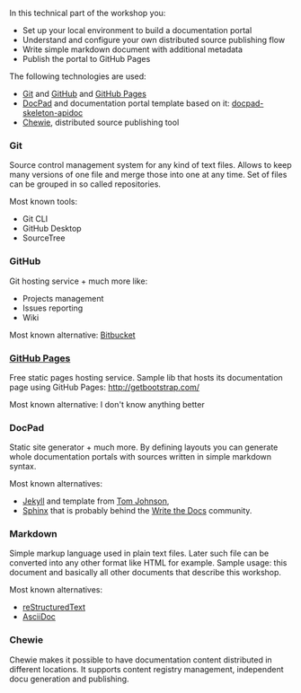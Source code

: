 In this technical part of the workshop you:
- Set up your local environment to build a documentation portal
- Understand and configure your own distributed source publishing flow
- Write simple markdown document with additional metadata
- Publish the portal to GitHub Pages

The following technologies are used:
- [Git](https://git-scm.com/) and [GitHub](https://github.com) and [GitHub Pages](https://pages.github.com/)
- [DocPad](https://docpad.org/) and documentation portal template based on it: [docpad-skeleton-apidoc](https://github.com/YaaS/docpad-skeleton-apidocs)
- [Chewie](https://github.com/YaaS/chewie), distributed source publishing tool

### Git

Source control management system for any kind of text files. Allows to keep many versions of one file and merge those into one at any time.
Set of files can be grouped in so called repositories.

Most known tools:
- Git CLI
- GitHub Desktop
- SourceTree

### GitHub

Git hosting service + much more like:
- Projects management
- Issues reporting
- Wiki

Most known alternative: [Bitbucket](https://bitbucket.org)

### [GitHub Pages](https://pages.github.com/)

Free static pages hosting service.
Sample lib that hosts its documentation page using GitHub Pages: http://getbootstrap.com/

Most known alternative: I don't know anything better

### DocPad

Static site generator + much more. By defining layouts you can generate whole documentation portals with sources written in simple markdown syntax.

Most known alternatives:
- [Jekyll](https://jekyllrb.com/) and template from [Tom Johnson](https://github.com/tomjohnson1492/documentation-theme-jekyll),
- [Sphinx](http://www.sphinx-doc.org) that is probably behind the [Write the Docs](http://www.writethedocs.org/guide/) community.

### Markdown

Simple markup language used in plain text files. Later such file can be converted into any other format like HTML for example. Sample usage: this document and basically all other documents that describe this workshop.

Most known alternatives:
- [reStructuredText](http://docutils.sourceforge.net/rst.html)
- [AsciiDoc](http://www.methods.co.nz/asciidoc/)

### Chewie

Chewie makes it possible to have documentation content distributed in different locations. It supports content registry management, independent docu generation and publishing.
